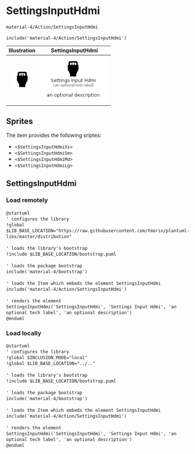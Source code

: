# SettingsInputHdmi


```text
material-4/Action/SettingsInputHdmi
```

```text
include('material-4/Action/SettingsInputHdmi')
```



| Illustration | SettingsInputHdmi |
| :---: | :---: |
| ![illustration for Illustration](../../material-4/Action/SettingsInputHdmi.png) | ![illustration for SettingsInputHdmi](../../material-4/Action/SettingsInputHdmi.Local.png) |



## Sprites
The item provides the following sriptes:

- `<$SettingsInputHdmiXs>`
- `<$SettingsInputHdmiSm>`
- `<$SettingsInputHdmiMd>`
- `<$SettingsInputHdmiLg>`





## SettingsInputHdmi

### Load remotely
```plantuml
@startuml
' configures the library
!global $LIB_BASE_LOCATION="https://raw.githubusercontent.com/tmorin/plantuml-libs/master/distribution"

' loads the library's bootstrap
!include $LIB_BASE_LOCATION/bootstrap.puml

' loads the package bootstrap
include('material-4/bootstrap')

' loads the Item which embeds the element SettingsInputHdmi
include('material-4/Action/SettingsInputHdmi')

' renders the element
SettingsInputHdmi('SettingsInputHdmi', 'Settings Input Hdmi', 'an optional tech label', 'an optional description')
@enduml
```

### Load locally
```plantuml
@startuml
' configures the library
!global $INCLUSION_MODE="local"
!global $LIB_BASE_LOCATION="../.."

' loads the library's bootstrap
!include $LIB_BASE_LOCATION/bootstrap.puml

' loads the package bootstrap
include('material-4/bootstrap')

' loads the Item which embeds the element SettingsInputHdmi
include('material-4/Action/SettingsInputHdmi')

' renders the element
SettingsInputHdmi('SettingsInputHdmi', 'Settings Input Hdmi', 'an optional tech label', 'an optional description')
@enduml
```

